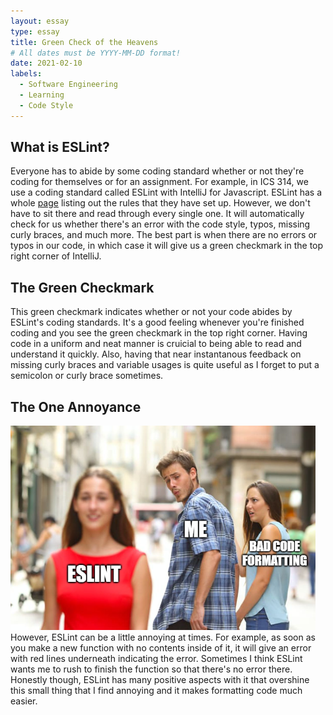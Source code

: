 ```yaml
---
layout: essay
type: essay
title: Green Check of the Heavens
# All dates must be YYYY-MM-DD format!
date: 2021-02-10
labels:
  - Software Engineering
  - Learning
  - Code Style
---
```

## What is ESLint?

Everyone has to abide by some coding standard whether or not they're coding for themselves or for an assignment. For example, in ICS 314, we use a coding standard called ESLint with IntelliJ for Javascript. ESLint has a whole [page](https://eslint.org/docs/rules/) listing out the rules that they have set up. However, we don't have to sit there and read through every single one. It will automatically check for us whether there's an error with the code style, typos, missing curly braces, and much more. The best part is when there are no errors or typos in our code, in which case it will give us a green checkmark in the top right corner of IntelliJ. 

## The Green Checkmark

This green checkmark indicates whether or not your code abides by ESLint's coding standards. It's a good feeling whenever you're finished coding and you see the green checkmark in the top right corner. Having code in a uniform and neat manner is cruicial to being able to read and understand it quickly. Also, having that near instantanous feedback on missing curly braces and variable usages is quite useful as I forget to put a semicolon or curly brace sometimes. 

## The One Annoyance
<img class="ui image" src="../images/eslintmeme.png">
However, ESLint can be a little annoying at times. For example, as soon as you make a new function with no contents inside of it, it will give an error with red lines underneath indicating the error. Sometimes I think ESLint wants me to rush to finish the function so that there's no error there. Honestly though, ESLint has many positive aspects with it that overshine this small thing that I find annoying and it makes formatting code much easier.


